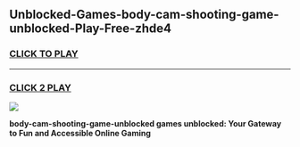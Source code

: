 
## Unblocked-Games-body-cam-shooting-game-unblocked-Play-Free-zhde4
<h3>
<a href="https://premium76.site?title=body-cam-shooting-game-unblocked&ref=18A">CLICK TO PLAY</a></h3>
<hr>

<h3>
<a href="https://premium76.site?title=body-cam-shooting-game-unblocked&ref=18A">CLICK 2 PLAY</a>
  
</h3>

<a href="https://premium76.site?title=body-cam-shooting-game-unblocked&ref=18A"><img src="https://clearcache.store/games.png"></a>


**body-cam-shooting-game-unblocked games unblocked: Your Gateway to Fun and Accessible Online Gaming**

